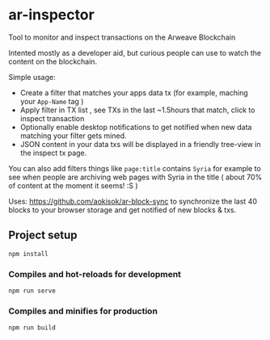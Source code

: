 # ar-inspector

Tool to monitor and inspect transactions on the Arweave Blockchain 

Intented mostly as a developer aid, but curious people can use to watch the content on the blockchain.

Simple usage: 

- Create a filter that matches your apps data tx (for example, maching your `App-Name` tag ) 
- Apply filter in TX list , see TXs in the last ~1.5hours that match, click to inspect transaction
- Optionally enable desktop notifications to get notified when new data matching your filter gets mined. 
- JSON content in your data txs will be displayed in a friendly tree-view in the inspect tx page. 

 
 You can also add filters things like `page:title` contains `Syria` for example to see when people are archiving
 web pages with Syria in the title ( about 70% of content at the moment it seems! :S )


Uses: https://github.com/aokisok/ar-block-sync to synchronize the last 40 blocks to your browser storage and get 
notified of new blocks & txs. 




## Project setup
```
npm install
```

### Compiles and hot-reloads for development
```
npm run serve
```

### Compiles and minifies for production
```
npm run build
```

